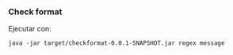 ### Check format

Ejecutar con:

````
java -jar target/checkformat-0.0.1-SNAPSHOT.jar regex message
````

